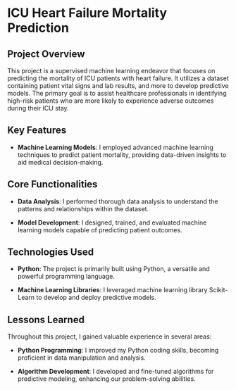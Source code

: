 # ICU Heart Failure Mortality Prediction

## Project Overview

This project is a supervised machine learning endeavor that focuses on predicting the mortality of ICU patients with heart failure. It utilizes a dataset containing patient vital signs and lab results, and more to develop predictive models. The primary goal is to assist healthcare professionals in identifying high-risk patients who are more likely to experience adverse outcomes during their ICU stay.

## Key Features

- **Machine Learning Models**: I employed advanced machine learning techniques to predict patient mortality, providing data-driven insights to aid medical decision-making.

## Core Functionalities

- **Data Analysis**: I performed thorough data analysis to understand the patterns and relationships within the dataset.

- **Model Development**: I designed, trained, and evaluated machine learning models capable of predicting patient outcomes.

## Technologies Used

- **Python**: The project is primarily built using Python, a versatile and powerful programming language.

- **Machine Learning Libraries**: I leveraged machine learning library Scikit-Learn to develop and deploy predictive models.

## Lessons Learned

Throughout this project, I gained valuable experience in several areas:

- **Python Programming**: I improved my Python coding skills, becoming proficient in data manipulation and analysis.

- **Algorithm Development**: I developed and fine-tuned algorithms for predictive modeling, enhancing our problem-solving abilities.
